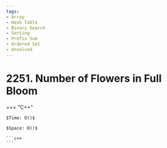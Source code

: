 ```yaml
---
tags:
- Array
- Hash Table
- Binary Search
- Sorting
- Prefix Sum
- Ordered Set
- Unsolved
---
```



# 2251. Number of Flowers in Full Bloom

=== "C++"

    $Time: O()$

    $Space: O()$

    ```c++
    ```